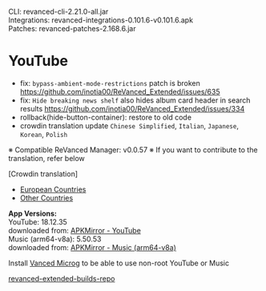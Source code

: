 CLI: revanced-cli-2.21.0-all.jar  
Integrations: revanced-integrations-0.101.6-v0.101.6.apk  
Patches: revanced-patches-2.168.6.jar  

YouTube
==
- fix: `bypass-ambient-mode-restrictions` patch is broken https://github.com/inotia00/ReVanced_Extended/issues/635
- fix: `Hide breaking news shelf` also hides album card header in search results https://github.com/inotia00/ReVanced_Extended/issues/334
- rollback(hide-button-container): restore to old code
- crowdin translation update
`Chinese Simplified`, `Italian`, `Japanese`, `Korean`, `Polish`


※ Compatible ReVanced Manager: v0.0.57
※ If you want to contribute to the translation, refer below

[Crowdin translation]
- [European Countries](https://crowdin.com/project/revancedextendedeu)
- [Other Countries](https://crowdin.com/project/revancedextended)
  
**App Versions:**  
YouTube: 18.12.35  
downloaded from: [APKMirror - YouTube](https://www.apkmirror.com/apk/google-inc/youtube/youtube-18-12-35-release/youtube-18-12-35-android-apk-download/)  
Music (arm64-v8a): 5.50.53  
downloaded from: [APKMirror - Music (arm64-v8a)](https://www.apkmirror.com/apk/google-inc/youtube-music/youtube-music-5-50-53-release/youtube-music-5-50-53-4-android-apk-download/)  

Install [Vanced Microg](https://github.com/inotia00/VancedMicroG/releases) to be able to use non-root YouTube or Music  

[revanced-extended-builds-repo](https://github.com/E85Addict/revanced-extended-builds)  
